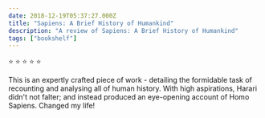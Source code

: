 ```yaml
---    
date: 2018-12-19T05:37:27.000Z
title: "Sapiens: A Brief History of Humankind"
description: "A review of Sapiens: A Brief History of Humankind"
tags: ["bookshelf"]
---   
```

⭐ ⭐ ⭐ ⭐ ⭐ 

This is an expertly crafted piece of work - detailing the formidable task of recounting and analysing all of human history. With high aspirations, Harari didn't not falter; and instead produced an eye-opening account of Homo Sapiens. Changed my life!